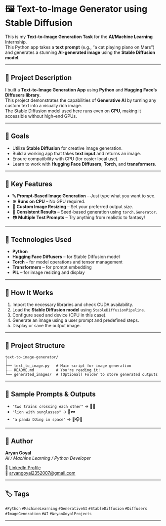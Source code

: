 # 🖼️ Text-to-Image Generator using Stable Diffusion

This is my **Text-to-Image Generation Task** for the **AI/Machine Learning** Internship.  
This Python app takes a **text prompt** (e.g., “a cat playing piano on Mars”) and generates a stunning **AI-generated image** using the **Stable Diffusion model**.

---

## 📌 Project Description

I built a **Text-to-Image Generation App** using **Python** and **Hugging Face’s Diffusers library**.  
This project demonstrates the capabilities of **Generative AI** by turning any custom text into a visually rich image.  
The Stable Diffusion model used here runs even on **CPU**, making it accessible without high-end GPUs.

---

## 🎯 Goals

- Utilize **Stable Diffusion** for creative image generation.
- Build a working app that takes **text input** and returns an image.
- Ensure compatibility with CPU (for easier local use).
- Learn to work with **Hugging Face Diffusers**, **Torch**, and **transformers**.

---

## 🌟 Key Features

- 🔤 **Prompt-Based Image Generation** – Just type what you want to see.
- ⚙️ **Runs on CPU** – No GPU required.
- 📐 **Custom Image Resizing** – Set your preferred output size.
- 🔁 **Consistent Results** – Seed-based generation using `torch.Generator`.
- 📷 **Multiple Test Prompts** – Try anything from realistic to fantasy!

---

## 🧪 Technologies Used

- **Python**
- **Hugging Face Diffusers** – for Stable Diffusion model
- **Torch** – for model operations and tensor management
- **Transformers** – for prompt embedding
- **PIL** – for image resizing and display

---

## 🔁 How It Works

1. Import the necessary libraries and check CUDA availability.
2. Load the **Stable Diffusion model** using `StableDiffusionPipeline`.
3. Configure seed and device (CPU in this case).
4. Generate an image using a user prompt and predefined steps.
5. Display or save the output image.

---

## 📁 Project Structure
```
text-to-image-generator/
│
├── text_to_image.py   # Main script for image generation
├── README.md          # You're reading it!
└── generated_images/  # (Optional) Folder to store generated outputs
```
---

## 🧠 Sample Prompts & Outputs

- `"two trains crossing each other"` → 🚂🚂
- `"lion with sunglasses"` → 🦁🕶️
- `"a panda DJing in space"` → 🐼🎧🌌

---

## 📌 Author

**Aryan Goyal**  
_AI / Machine Learning / Python Developer_

🔗 [LinkedIn Profile](https://www.linkedin.com/in/aryan-goyal-96077a298/)  
📧 [aryangoyal2352007@gmail.com](mailto:aryangoyal2352007@gmail.com)

---

## 🏷️ Tags

`#Python` `#MachineLearning` `#GenerativeAI` `#StableDiffusion` `#Diffusers` `#ImageGeneration` `#AI` `#AryanGoyalProjects`

---
